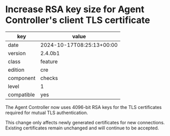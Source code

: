 [//]: # (werk v2)
# Increase RSA key size for Agent Controller's client TLS certificate

key        | value
---------- | ---
date       | 2024-10-17T08:25:13+00:00
version    | 2.4.0b1
class      | feature
edition    | cre
component  | checks
level      | 1
compatible | yes

The Agent Controller now uses 4096-bit RSA keys for the TLS certificates required for mutual TLS authentication.

This change only affects newly generated certificates for new connections. Existing certificates remain unchanged and will continue to be accepted.
